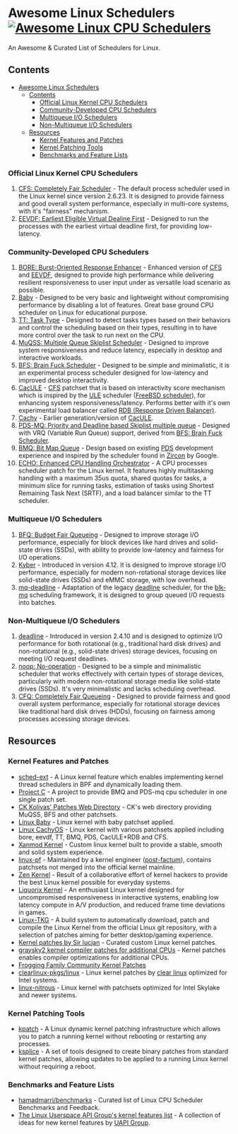 # Awesome Linux Schedulers [![Awesome Linux CPU Schedulers](https://awesome.re/badge-flat.svg)](https://github.com/Tanvir1337x/awesome-linux-cpu-schedulers)

An Awesome & Curated List of Schedulers for Linux.

## Contents

- [Awesome Linux Schedulers ](#awesome-linux-schedulers-)
  - [Contents](#contents)
    - [Official Linux Kernel CPU Schedulers](#official-linux-kernel-cpu-schedulers)
    - [Community-Developed CPU Schedulers](#community-developed-cpu-schedulers)
    - [Multiqueue I/O Schedulers](#multiqueue-io-schedulers)
    - [Non-Multiqueue I/O Schedulers](#non-multiqueue-io-schedulers)
  - [Resources](#resources)
    - [Kernel Features and Patches](#kernel-features-and-patches)
    - [Kernel Patching Tools](#kernel-patching-tools)
    - [Benchmarks and Feature Lists](#benchmarks-and-feature-lists)

### Official Linux Kernel CPU Schedulers

1. [CFS: Completely Fair Scheduler](https://docs.kernel.org/scheduler/sched-design-CFS.html) - The default process scheduler used in the Linux kernel since version 2.6.23. It is designed to provide fairness and good overall system performance, especially in multi-core systems, with it's "fairness" mechanism.
2. [EEVDF: Earliest Eligible Virtual Dealine First](https://lwn.net/Articles/925371/) - Designed to run the processes with the earliest virtual deadline first, for providing low-latency.

### Community-Developed CPU Schedulers

1. [BORE: Burst-Oriented Response Enhancer](https://github.com/firelzrd/bore-scheduler) - Enhanced version of [CFS](https://docs.kernel.org/scheduler/sched-design-CFS.html) and [EEVDF](https://lwn.net/Articles/925371/), designed to provide high performance while delivering resilient responsiveness to user input under as versatile load scenario as possible.
2. [Baby](https://github.com/hamadmarri/Baby-CPU-Scheduler) - Designed to be very basic and lightweight without compromising performance by disabling a lot of features. Great base ground CPU scheduler on Linux for educational purpose.
3. [TT: Task Type](https://github.com/hamadmarri/TT-CPU-Scheduler) - Designed to detect tasks types based on their behaviors and control the scheduling based on their types, resulting in to have more control over the task to run next on the CPU.
4. [MuQSS: Multiple Queue Skiplist Scheduler](https://lwn.net/Articles/720227/) - Designed to improve system responsiveness and reduce latency, especially in desktop and interactive workloads.
5. [BFS: Brain Fuck Scheduler](https://en.wikipedia.org/wiki/Brain_Fuck_Scheduler) - Designed to be simple and minimalistic, it is an experimental process scheduler designed for low-latency and improved desktop interactivity.
6. [CacULE](https://github.com/hamadmarri/cacule-cpu-scheduler) - [CFS](https://docs.kernel.org/scheduler/sched-design-CFS.html) patchset that is based on interactivity score mechanism which is inspired by the [ULE](https://en.wikipedia.org/wiki/ULE_scheduler) scheduler ([FreeBSD scheduler](https://papers.freebsd.org/2003/bsdcon/jeff-ule_scheduler/)), for enhancing system responsiveness/latency. Performs better with it's own experimental load balancer called [RDB (Response Driven Balancer)](https://github.com/hamadmarri/cacule-cpu-scheduler#response-driven-balancer-rdb).
7. [Cachy](https://github.com/hamadmarri/cacule-cpu-scheduler/tree/c68d210538fabac002acb84d99e9c3d365edc14f) - Earlier generation/version of [CacULE](https://github.com/hamadmarri/cacule-cpu-scheduler).
8. [PDS-MQ: Priority and Deadline based Skiplist multiple queue](https://www.phoronix.com/news/PDS-MQ-Linux-4.17) - Designed with VRQ (Variable Run Queue) support, derived from [BFS: Brain Fuck Scheduler](https://en.wikipedia.org/wiki/Brain_Fuck_Scheduler).
9. [BMQ: Bit Map Queue](https://www.phoronix.com/news/Linux-BitMap-Queue-BMQ) - Design based on existing [PDS](https://www.phoronix.com/news/PDS-MQ-Linux-4.17) development experience and inspired by the scheduler found in [Zircon](https://fuchsia.dev/fuchsia-src/concepts/kernel) by Google.
10. [ECHO: Enhanced CPU Handling Orchestrator](https://github.com/hamadmarri/ECHO-CPU-Scheduler) - A CPU processes scheduler patch for the Linux kernel. It features highly multitasking handling with a maximum 35us quota, shared quotas for tasks, a minimum slice for running tasks, estimation of tasks using Shortest Remaining Task Next (SRTF), and a load balancer similar to the TT scheduler.

### Multiqueue I/O Schedulers

1. [BFQ: Budget Fair Queueing](https://docs.kernel.org/block/bfq-iosched.html) - Designed to improve storage I/O performance, especially for block devices like hard drives and solid-state drives (SSDs), with ability to provide low-latency and fairness for I/O operations.
2. [Kyber](https://lwn.net/Articles/720071/) - Introduced in version 4.12. It is designed to improve storage I/O performance, especially for modern non-rotational storage devices like solid-state drives (SSDs) and eMMC storage, with low overhead.
3. [mq-deadline](https://github.com/torvalds/linux/blob/master/block/mq-deadline.c) - Adaptation of the legacy [deadline](https://en.wikipedia.org/wiki/Deadline_scheduler) scheduler, for the [blk-mq](https://docs.kernel.org/block/blk-mq.html) scheduling framework, it is designed to group queued I/O requests into batches.

### Non-Multiqueue I/O Schedulers

1. [deadline](https://en.wikipedia.org/wiki/Deadline_scheduler) - Introduced in version 2.4.10 and is designed to optimize I/O performance for both rotational (e.g., traditional hard disk drives) and non-rotational (e.g., solid-state drives) storage devices, focusing on meeting I/O request deadlines.
2. [noop: No-operation](https://en.wikipedia.org/wiki/Noop_scheduler) - Designed to be a simple and minimalistic scheduler that works effectively with certain types of storage devices, particularly with modern non-rotational storage media like solid-state drives (SSDs). It's very minimalistic and lacks scheduling overhead.
3. [CFQ: Completely Fair Queueing](https://www.kernel.org/doc/Documentation/block/cfq-iosched.txt) - Designed to provide fairness and good overall system performance, especially for rotational storage devices like traditional hard disk drives (HDDs), focusing on fairness among processes accessing storage devices.

## Resources

### Kernel Features and Patches

- [sched-ext](https://github.com/sched-ext/scx) - A Linux kernel feature which enables implementing kernel thread schedulers in BPF and dynamically loading them.
- [Project C](https://gitlab.com/alfredchen/projectc) - A project to provide BMQ and PDS-mq cpu scheduler in one single patch set.
- [CK Kolivas' Patches Web Directory](http://ck.kolivas.org/patches/) - CK's web directory providing MuQSS, BFS and other patchsets.
- [Linux Baby](https://github.com/hamadmarri/linux-baby) - Linux kernel with baby patchset applied.
- [Linux CachyOS](https://github.com/CachyOS/linux-cachyos) - Linux kernel with various patchsets applied including bore, eevdf, TT, BMQ, PDS, CacULE+RDB and CFS.
- [Xanmod Kernel](https://xanmod.org) - Custom linux kernel built to provide a stable, smooth and solid system experience.
- [linux-pf](https://codeberg.org/pf-kernel/linux) - Maintained by a kernel engineer ([post-factum](https://pfkernel.natalenko.name/)), contains patchsets not merged into the official kernel mainline.
- [Zen Kernel](https://github.com/zen-kernel/zen-kernel) - Result of a collaborative effort of kernel hackers to provide the best Linux kernel possible for everyday systems.
- [Liquorix Kernel](https://liquorix.net) - An enthusiast Linux kernel designed for uncompromised responsiveness in interactive systems, enabling low latency compute in A/V production, and reduced frame time deviations in games.
- [Linux-TKG](https://github.com/Frogging-Family/linux-tkg) - A build system to automatically download, patch and compile the Linux Kernel from the official Linux git repository, with a selection of patches aiming for better desktop/gaming experience.
- [Kernel patches by Sir lucjan](https://github.com/sirlucjan/kernel-patches) - Curated custom Linux kernel patches.
- [graysky2 kernel compiler patches for additional CPUs](https://github.com/graysky2/kernel_compiler_patch) - Kernel patches enables compiler optimizations for additional CPUs.
- [Frogging Family Community Kernel Patches](https://github.com/Frogging-Family/community-patches)
- [clearlinux-pkgs/linux](https://github.com/clearlinux-pkgs/linux) - Linux kernel patches by [clear linux](https://clearlinux.org) optimized for Intel systems.
- [linux-nitrous](https://gitlab.com/xdevs23/linux-nitrous) - Linux kernel with patchsets optimized for Intel Skylake and newer systems.

### Kernel Patching Tools

- [kpatch](https://github.com/dynup/kpatch) - A Linux dynamic kernel patching infrastructure which allows you to patch a running kernel without rebooting or restarting any processes.
- [ksplice](https://github.com/jirislaby/ksplice) - A set of tools designed to create binary patches from standard kernel patches, allowing updates to be applied to a running Linux kernel without requiring a reboot.

### Benchmarks and Feature Lists

- [hamadmarri/benchmarks](https://github.com/hamadmarri/benchmarks) - Curated list of Linux CPU Scheduler Benchmarks and Feedback.
- [The Linux Userspace API Group's kernel features list](https://github.com/uapi-group/kernel-features) - A collection of ideas for new kernel features by [UAPI Group](https://github.com/uapi-group).
